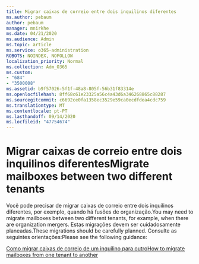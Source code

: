 ```yaml
---
title: Migrar caixas de correio entre dois inquilinos diferentes
ms.author: pebaum
author: pebaum
manager: mnirkhe
ms.date: 04/21/2020
ms.audience: Admin
ms.topic: article
ms.service: o365-administration
ROBOTS: NOINDEX, NOFOLLOW
localization_priority: Normal
ms.collection: Adm_O365
ms.custom:
- "684"
- "3500008"
ms.assetid: b9f57026-5f1f-48a8-805f-56b31f83314e
ms.openlocfilehash: 8ff68c61e23325a56c4a43d6a346268865c88287
ms.sourcegitcommit: c6692ce0fa1358ec3529e59ca0ecdfdea4cdc759
ms.translationtype: MT
ms.contentlocale: pt-PT
ms.lasthandoff: 09/14/2020
ms.locfileid: "47754674"
---
```

# <a name="migrate-mailboxes-between-two-different-tenants"></a><span data-ttu-id="00cdd-102">Migrar caixas de correio entre dois inquilinos diferentes</span><span class="sxs-lookup"><span data-stu-id="00cdd-102">Migrate mailboxes between two different tenants</span></span>

<span data-ttu-id="00cdd-103">Você pode precisar de migrar caixas de correio entre dois inquilinos diferentes, por exemplo, quando há fusões de organização.</span><span class="sxs-lookup"><span data-stu-id="00cdd-103">You may need to migrate mailboxes between two different tenants, for example, when there are organization mergers.</span></span> <span data-ttu-id="00cdd-104">Estas migrações devem ser cuidadosamente planeadas.</span><span class="sxs-lookup"><span data-stu-id="00cdd-104">These migrations should be carefully planned.</span></span> <span data-ttu-id="00cdd-105">Consulte as seguintes orientações:</span><span class="sxs-lookup"><span data-stu-id="00cdd-105">Please see the following guidance:</span></span>
  
[<span data-ttu-id="00cdd-106">Como migrar caixas de correio de um inquilino para outro</span><span class="sxs-lookup"><span data-stu-id="00cdd-106">How to migrate mailboxes from one tenant to another</span></span>](https://docs.microsoft.com/Exchange/mailbox-migration/migrate-mailboxes-across-tenants)
  
